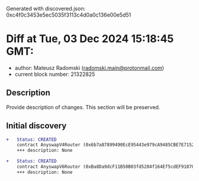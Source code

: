 Generated with discovered.json: 0xc4f0c3453e5ec5035f3113c4d0a0c136e00e5d51

# Diff at Tue, 03 Dec 2024 15:18:45 GMT:

- author: Mateusz Radomski (<radomski.main@protonmail.com>)
- current block number: 21322825

## Description

Provide description of changes. This section will be preserved.

## Initial discovery

```diff
+   Status: CREATED
    contract AnyswapV4Router (0x6b7a87899490EcE95443e979cA9485CBE7E71522)
    +++ description: None
```

```diff
+   Status: CREATED
    contract AnyswapV6Router (0xBa8Da9dcF11B50B03fd5284f164Ef5cdEF910705)
    +++ description: None
```
